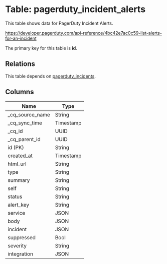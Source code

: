 # Table: pagerduty_incident_alerts

This table shows data for PagerDuty Incident Alerts.

https://developer.pagerduty.com/api-reference/4bc42e7ac0c59-list-alerts-for-an-incident

The primary key for this table is **id**.

## Relations

This table depends on [pagerduty_incidents](pagerduty_incidents).

## Columns

| Name          | Type          |
| ------------- | ------------- |
|_cq_source_name|String|
|_cq_sync_time|Timestamp|
|_cq_id|UUID|
|_cq_parent_id|UUID|
|id (PK)|String|
|created_at|Timestamp|
|html_url|String|
|type|String|
|summary|String|
|self|String|
|status|String|
|alert_key|String|
|service|JSON|
|body|JSON|
|incident|JSON|
|suppressed|Bool|
|severity|String|
|integration|JSON|
